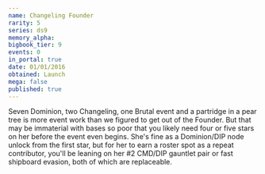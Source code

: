```yaml
---
name: Changeling Founder
rarity: 5
series: ds9
memory_alpha:
bigbook_tier: 9
events: 0
in_portal: true
date: 01/01/2016
obtained: Launch
mega: false
published: true
---
```


Seven Dominion, two Changeling, one Brutal event and a partridge in a pear tree is more event work than we figured to get out of the Founder. But that may be immaterial with bases so poor that you likely need four or five stars on her before the event even begins. She's fine as a Dominion/DIP node unlock from the first star, but for her to earn a roster spot as a repeat contributor, you'll be leaning on her #2 CMD/DIP gauntlet pair or fast shipboard evasion, both of which are replaceable.
